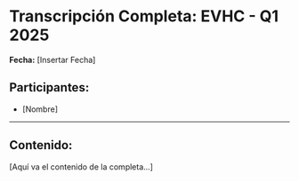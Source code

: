 # Transcripción Completa: EVHC - Q1 2025

**Fecha:** [Insertar Fecha]

## Participantes:
* [Nombre]

---

## Contenido:

[Aquí va el contenido de la completa...]